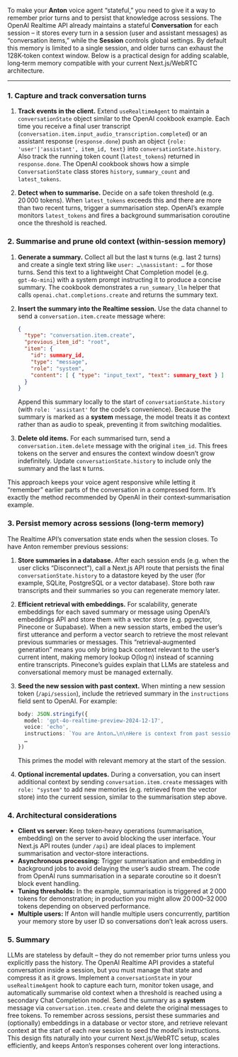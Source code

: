 To make your **Anton** voice agent “stateful,” you need to give it a way to remember prior turns and to persist that knowledge across sessions.  The OpenAI Realtime API already maintains a stateful **Conversation** for each session – it stores every turn in a session (user and assistant messages) as “conversation items,” while the **Session** controls global settings.  By default this memory is limited to a single session, and older turns can exhaust the 128K‑token context window.  Below is a practical design for adding scalable, long‑term memory compatible with your current Next.js/WebRTC architecture.

---

### 1. Capture and track conversation turns

1. **Track events in the client.**  Extend `useRealtimeAgent` to maintain a `conversationState` object similar to the OpenAI cookbook example.  Each time you receive a final user transcript (`conversation.item.input_audio_transcription.completed`) or an assistant response (`response.done`) push an object `{role: 'user'|'assistant', item_id, text}` into `conversationState.history`.  Also track the running token count (`latest_tokens`) returned in `response.done`.  The OpenAI cookbook shows how a simple `ConversationState` class stores `history`, `summary_count` and `latest_tokens`.

2. **Detect when to summarise.**  Decide on a safe token threshold (e.g. 20 000 tokens).  When `latest_tokens` exceeds this and there are more than two recent turns, trigger a summarisation step.  OpenAI’s example monitors `latest_tokens` and fires a background summarisation coroutine once the threshold is reached.

### 2. Summarise and prune old context (within-session memory)

1. **Generate a summary.**  Collect all but the last `N` turns (e.g. last 2 turns) and create a single text string like `user: …\nassistant: …` for those turns.  Send this text to a lightweight Chat Completion model (e.g. `gpt‑4o‑mini`) with a system prompt instructing it to produce a concise summary.  The cookbook demonstrates a `run_summary_llm` helper that calls `openai.chat.completions.create` and returns the summary text.

2. **Insert the summary into the Realtime session.**  Use the data channel to send a `conversation.item.create` message where:

   ```json
   {
     "type": "conversation.item.create",
     "previous_item_id": "root",
     "item": {
       "id": summary_id,
       "type": "message",
       "role": "system",
       "content": [ { "type": "input_text", "text": summary_text } ]
     }
   }
   ```

   Append this summary locally to the start of `conversationState.history` (with `role: 'assistant'` for the code’s convenience).  Because the summary is marked as a **system** message, the model treats it as context rather than as audio to speak, preventing it from switching modalities.

3. **Delete old items.**  For each summarised turn, send a `conversation.item.delete` message with the original `item_id`.  This frees tokens on the server and ensures the context window doesn’t grow indefinitely.  Update `conversationState.history` to include only the summary and the last `N` turns.

This approach keeps your voice agent responsive while letting it “remember” earlier parts of the conversation in a compressed form.  It’s exactly the method recommended by OpenAI in their context‑summarisation example.

### 3. Persist memory across sessions (long‑term memory)

The Realtime API’s conversation state ends when the session closes.  To have Anton remember previous sessions:

1. **Store summaries in a database.**  After each session ends (e.g. when the user clicks “Disconnect”), call a Next.js API route that persists the final `conversationState.history` to a datastore keyed by the user (for example, SQLite, PostgreSQL or a vector database).  Store both raw transcripts and their summaries so you can regenerate memory later.

2. **Efficient retrieval with embeddings.**  For scalability, generate embeddings for each saved summary or message using OpenAI’s embeddings API and store them with a vector store (e.g. pgvector, Pinecone or Supabase).  When a new session starts, embed the user’s first utterance and perform a vector search to retrieve the most relevant previous summaries or messages.  This “retrieval‑augmented generation” means you only bring back context relevant to the user’s current intent, making memory lookup O(log n) instead of scanning entire transcripts.  Pinecone’s guides explain that LLMs are stateless and conversational memory must be managed externally.

3. **Seed the new session with past context.**  When minting a new session token (`/api/session`), include the retrieved summary in the `instructions` field sent to OpenAI.  For example:

   ```ts
   body: JSON.stringify({
     model: 'gpt-4o-realtime-preview-2024-12-17',
     voice: 'echo',
     instructions: `You are Anton…\n\nHere is context from past sessions:\n${retrievedSummary}\n\nFollow the user’s instructions…`,
     …
   })
   ```

   This primes the model with relevant memory at the start of the session.

4. **Optional incremental updates.**  During a conversation, you can insert additional context by sending `conversation.item.create` messages with `role: "system"` to add new memories (e.g. retrieved from the vector store) into the current session, similar to the summarisation step above.

### 4. Architectural considerations

* **Client vs server:**  Keep token‑heavy operations (summarisation, embedding) on the server to avoid blocking the user interface.  Your Next.js API routes (under `/api`) are ideal places to implement summarisation and vector‑store interactions.
* **Asynchronous processing:**  Trigger summarisation and embedding in background jobs to avoid delaying the user’s audio stream.  The code from OpenAI runs summarisation in a separate coroutine so it doesn’t block event handling.
* **Tuning thresholds:**  In the example, summarisation is triggered at 2 000 tokens for demonstration; in production you might allow 20 000–32 000 tokens depending on observed performance.
* **Multiple users:**  If Anton will handle multiple users concurrently, partition your memory store by user ID so conversations don’t leak across users.

### 5. Summary

LLMs are stateless by default – they do not remember prior turns unless you explicitly pass the history.  The OpenAI Realtime API provides a stateful conversation inside a session, but you must manage that state and compress it as it grows.  Implement a `conversationState` in your `useRealtimeAgent` hook to capture each turn, monitor token usage, and automatically summarise old context when a threshold is reached using a secondary Chat Completion model.  Send the summary as a **system** message via `conversation.item.create` and delete the original messages to free tokens.  To remember across sessions, persist these summaries and (optionally) embeddings in a database or vector store, and retrieve relevant context at the start of each new session to seed the model’s instructions.  This design fits naturally into your current Next.js/WebRTC setup, scales efficiently, and keeps Anton’s responses coherent over long interactions.
